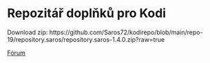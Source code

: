 <h1>Repozitář doplňků pro Kodi</h1>
<p>
Download zip:
https://github.com/Saros72/kodirepo/blob/main/repo-19/repository.saros/repository.saros-1.4.0.zip?raw=true
<p>
  <a href="https://www.xbmc-kodi.cz/">Fórum</a>
